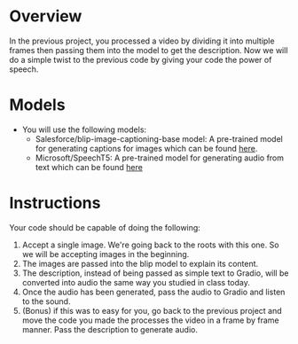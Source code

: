 # Overview
In the previous project, you processed a video by dividing it into multiple frames then passing them into the model to get the description. Now we will do a simple twist to the previous code by giving your code the power of speech.

# Models
- You will use the following models:
  - Salesforce/blip-image-captioning-base model: A pre-trained model for generating captions for images which can be found [here](https://huggingface.co/Salesforce/blip-image-captioning-base).
  - Microsoft/SpeechT5: A pre-trained model for generating audio from text which can be found [here](https://huggingface.co/microsoft/speecht5_tts)
# Instructions
Your code should be capable of doing the following:
1. Accept a single image. We're going back to the roots with this one. So we will be accepting images in the beginning.
2. The images are passed into the blip model to explain its content.
3. The description, instead of being passed as simple text to Gradio, will be converted into audio the same way you studied in class today.
4. Once the audio has been generated, pass the audio to Gradio and listen to the sound.
5. (Bonus) if this was to easy for you, go back to the previous project and move the code you made the processes the video in a frame by frame manner. Pass the description to generate audio.

